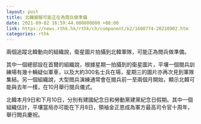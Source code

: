 ```yaml
---
layout: post
title: 北韓據報可能正在為閱兵做準備
date: 2021-09-02 16:59:44.000000000 +08:00
link: https://news.rthk.hk/rthk/ch/component/k2/1608774-20210902.htm
categories: rthk
---
```


兩個追蹤北韓動向的組織說，衛星圖片拍攝到北韓軍隊，可能正為閲兵做準備。

其中一個總部設在首爾的組織說，根據星期一拍攝到的衛星圖片，平壤一個閱兵訓練場有幾十輛疑似軍車，以及大約300名士兵在場，星期三的圖片亦再次見到軍隊集結。另一個組織說，大型閲兵演練通常會在閱兵前一至兩個月開始，顯示北韓可能與去年一樣，在10月舉行閱兵儀式。

北韓本月9日和下月10日，分別有建國紀念日和勞動黨建黨紀念日假期。其中一個組織估計，平壤當局亦可能在下月8日，領袖金正恩成為軍方最高司令官十周年，舉行閲兵慶祝。
